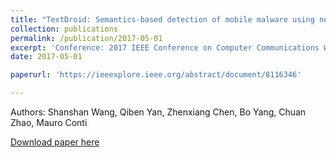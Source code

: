 ```yaml
---
title: "TextDroid: Semantics-based detection of mobile malware using network flows"
collection: publications
permalink: /publication/2017-05-01
excerpt: 'Conference: 2017 IEEE Conference on Computer Communications Workshops (INFOCOM WKSHPS)'
date: 2017-05-01

paperurl: 'https://ieeexplore.ieee.org/abstract/document/8116346'

---
```

Authors: Shanshan Wang, Qiben Yan, Zhenxiang Chen, Bo Yang, Chuan Zhao, Mauro Conti

[Download paper here](https://ieeexplore.ieee.org/abstract/document/8116346)
